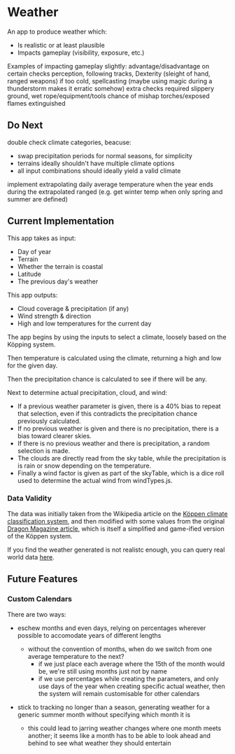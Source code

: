 # Weather

An app to produce weather which:

-   Is realistic or at least plausible
-   Impacts gameplay (visibility, exposure, etc.)

Examples of impacting gameplay slightly: advantage/disadvantage on certain
checks perception, following tracks, Dexterity (sleight of hand, ranged weapons)
if too cold, spellcasting (maybe using magic during a thunderstorm makes it
erratic somehow) extra checks required slippery ground, wet rope/equipment/tools
chance of mishap torches/exposed flames extinguished

## Do Next

double check climate categories, beacuse:

-   swap precipitation periods for normal seasons, for simplicity
-   terrains ideally shouldn't have multiple climate options
-   all input combinations should ideally yield a valid climate

implement extrapolating daily average temperature when the year ends during the
extrapolated ranged (e.g. get winter temp when only spring and summer are
defined)

## Current Implementation

This app takes as input:

-   Day of year
-   Terrain
-   Whether the terrain is coastal
-   Latitude
-   The previous day's weather

This app outputs:

-   Cloud coverage & precipitation (if any)
-   Wind strength & direction
-   High and low temperatures for the current day

The app begins by using the inputs to select a climate, loosely based on the
Köpping system.

Then temperature is calculated using the climate, returning a high and low for
the given day.

Then the precipitation chance is calculated to see if there will be any.

Next to determine actual precipitation, cloud, and wind:

-   If a previous weather parameter is given, there is a 40% bias to repeat that
    selection, even if this contradicts the precipitation chance previously
    calculated.
-   If no previous weather is given and there is no precipitation, there is a
    bias toward clearer skies.
-   If there is no previous weather and there is precipitation, a random
    selection is made.
-   The clouds are directly read from the sky table, while the precipitation is
    is rain or snow depending on the temperature.
-   Finally a wind factor is given as part of the skyTable, which is a dice roll
    used to determine the actual wind from windTypes.js.

### Data Validity

The data was initially taken from the Wikipedia article on the
[Köppen climate classification system](https://en.wikipedia.org/wiki/K%C3%B6ppen_climate_classification),
and then modified with some values from the original
[Dragon Magazine article](https://annarchive.com/files/Drmg137.pdf), which is
itself a simplified and game-ified version of the Köppen system.

If you find the weather generated is not realistc enough, you can query real
world data [here](https://www.visualcrossing.com/weather/weather-data-services).

## Future Features

### Custom Calendars

There are two ways:

-   eschew months and even days, relying on percentages wherever possible to
    accomodate years of different lengths

    -   without the convention of months, when do we switch from one average
        temperature to the next?
        -   if we just place each average where the 15th of the month would be,
            we're still using months just not by name
        -   if we use percentages while creating the parameters, and only use
            days of the year when creating specific actual weather, then the
            system will remain customisable for other calendars

-   stick to tracking no longer than a season, generating weather for a generic
    summer month without specifying which month it is
    -   this could lead to jarring weather changes where one month meets
        another; it seems like a month has to be able to look ahead and behind
        to see what weather they should entertain
